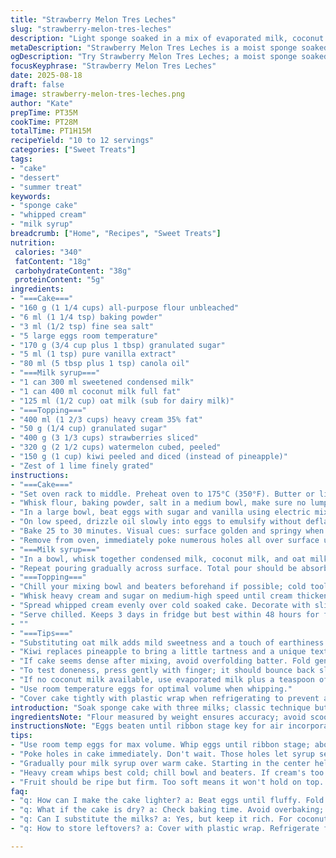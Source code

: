 ```yaml
---
title: "Strawberry Melon Tres Leches"
slug: "strawberry-melon-tres-leches"
description: "Light sponge soaked in a mix of evaporated milk, coconut milk, and oat milk for added earthiness. Topped with whipped cream dusted with lime zest, fresh strawberries, watermelon cubes. Pineapple swapped for kiwi for tang and texture contrast. Mixes classic tres leches with fresh fruit brightness and subtle sweetness. Moist but with structure, not soggy. Serve chilled to let flavors meld."
metaDescription: "Strawberry Melon Tres Leches is a moist sponge soaked in a unique milk blend, topped with fresh fruits and whipped cream for a vibrant finish."
ogDescription: "Try Strawberry Melon Tres Leches; a moist sponge soaked in a trio of milks topped with luscious fruits and whipped cream. A refreshing twist."
focusKeyphrase: "Strawberry Melon Tres Leches"
date: 2025-08-18
draft: false
image: strawberry-melon-tres-leches.png
author: "Kate"
prepTime: PT35M
cookTime: PT28M
totalTime: PT1H15M
recipeYield: "10 to 12 servings"
categories: ["Sweet Treats"]
tags:
- "cake"
- "dessert"
- "summer treat"
keywords:
- "sponge cake"
- "whipped cream"
- "milk syrup"
breadcrumb: ["Home", "Recipes", "Sweet Treats"]
nutrition: 
 calories: "340"
 fatContent: "18g"
 carbohydrateContent: "38g"
 proteinContent: "5g"
ingredients:
- "===Cake==="
- "160 g (1 1/4 cups) all-purpose flour unbleached"
- "6 ml (1 1/4 tsp) baking powder"
- "3 ml (1/2 tsp) fine sea salt"
- "5 large eggs room temperature"
- "170 g (3/4 cup plus 1 tbsp) granulated sugar"
- "5 ml (1 tsp) pure vanilla extract"
- "80 ml (5 tbsp plus 1 tsp) canola oil"
- "===Milk syrup==="
- "1 can 300 ml sweetened condensed milk"
- "1 can 400 ml coconut milk full fat"
- "125 ml (1/2 cup) oat milk (sub for dairy milk)"
- "===Topping==="
- "400 ml (1 2/3 cups) heavy cream 35% fat"
- "50 g (1/4 cup) granulated sugar"
- "400 g (3 1/3 cups) strawberries sliced"
- "320 g (2 1/2 cups) watermelon cubed, peeled"
- "150 g (1 cup) kiwi peeled and diced (instead of pineapple)"
- "Zest of 1 lime finely grated"
instructions:
- "===Cake==="
- "Set oven rack to middle. Preheat oven to 175°C (350°F). Butter or line a 33x23 cm (13x9 inch) glass baking dish. The glass helps watch color develop — golden edges tell you it’s nearing done."
- "Whisk flour, baking powder, salt in a medium bowl, make sure no lumps, set aside."
- "In a large bowl, beat eggs with sugar and vanilla using electric mixer at high speed until tripled in volume and ribbons hold when whisk lifted — approx 8 minutes. Texture should be light, air folded in. Don't rush this; trapped air = tender crumb."
- "On low speed, drizzle oil slowly into eggs to emulsify without deflating. Fold in dry ingredients carefully with a spatula or whisk, few strokes to avoid losing volume. Batter should feel light, slightly thick but flowing. Pour evenly into prepared dish; tap gently to level and remove air pockets."
- "Bake 25 to 30 minutes. Visual cues: surface golden and springy when pressed gently; toothpick inserted in center comes out clean or with few moist crumbs. Overbaking leads to dry base, defeats soaking."
- "Remove from oven, immediately poke numerous holes all over surface using skewer or thick toothpick. This allows milk syrup to soak deeply rather than pooling on top. Don't wait; holes close if cake cools too long."
- "===Milk syrup==="
- "In a bowl, whisk together condensed milk, coconut milk, and oat milk until homogeneous. Using a ladle or small measuring cup, slowly drizzle milk mixture starting at center of hot cake. Let it absorb slowly before adding more — prevents runoff and ensures deep soaking."
- "Repeat pouring gradually across surface. Total pour should be absorbed fully; cake should feel moist but not soggy. Cool to room temperature uncovered for about 45 minutes, then refrigerate for minimum 1.5 hours to set and develop flavor."
- "===Topping==="
- "Chill your mixing bowl and beaters beforehand if possible; cold tools whip cream faster and hold structure better."
- "Whisk heavy cream and sugar on medium-high speed until cream thickens and peaks form when whisk lifted. Don't overwhip — stops when shiny peaks hold but are not grainy."
- "Spread whipped cream evenly over cold soaked cake. Decorate with sliced strawberries, watermelon cubes, and kiwi. Use lime zest for bright aromatics and slight bitterness that cuts richness."
- "Serve chilled. Keeps 3 days in fridge but best within 48 hours for fresh fruit texture."
- ""
- "===Tips==="
- "Substituting oat milk adds mild sweetness and a touch of earthiness compared to regular milk; slight variance in soaking but enhances balance with coconut."
- "Kiwi replaces pineapple to bring a little tartness and a unique texture contrast, less fibrous, more subtle bite."
- "If cake seems dense after mixing, avoid overfolding batter. Fold gently until just combined for airy sponge."
- "To test doneness, press gently with finger; it should bounce back slowly without sticking."
- "If no coconut milk available, use evaporated milk plus a teaspoon of coconut extract but expect lighter flavor."
- "Use room temperature eggs for optimal volume when whipping."
- "Cover cake tightly with plastic wrap when refrigerating to prevent absorbing other odors or drying out cake surface."
introduction: "Soak sponge cake with three milks; classic technique but little tricks change outcome. Whip eggs to ribbon stage — air trapped means lighter crumb. Oil folded in last keeps moist crumb without heaviness. Baking just until toothpick emerges clean, no mushy parts inside. Immediately poke holes after baking; milk must seep deep. Pour milk syrup slowly; fast pouring means puddles and soggy parts. Chill long enough — flavors meld, cake sets. Whip cream cold; sugar balances richness. Top with whatever seasonal fruit; kiwi adds acidity over expected pineapple. Layer of zest perks up lush creamy texture. Rest in fridge; slices firm enough to serve without collapse."
ingredientsNote: "Flour measured by weight ensures accuracy; avoid scooping directly from bags which packs down. Using unbleached all-purpose keeps cake crumb tight but tender. Baking powder for rise, salt to balance sweetness. Whole eggs provide richness and lift when whipped; bringing to room temp helps volume. Oil critical for moisture; vegetable oil stable and neutral, swap with light olive oil if preferred but flavor alters. Milk syrup uses canned coconut milk for richness and subtle tropical notes; oat milk swapped for dairy to introduce mild grain sweetness and slight earthiness. Sweetened condensed milk indispensable for thick sugar syrup. Fruits fresh, ripe but firm to hold shape on top. Lime zest brightens finish. Sugar in cream sweetens but balance as per taste — overwhipping cream causes butter formation."
instructionsNote: "Eggs beaten until ribbon stage key for air incorporation — takes about 8 minutes with electric mixer at high speed, no shortcuts. Oil added slowly to prevent breaking foam. Folding dry ingredients must be gentle to preserve airiness, no vigorous mixing. Bake until cake surface springs back and toothpick test clean; don’t rely solely on timer. Poking holes immediately after baking ensures syrup penetrates deeply rather than pooling. Milk poured gradually helps even saturation, avoiding soggy patches. Cooling uninterrupted preserves moisture absorption, then chill to firm cake. Whip cream cold — warm cream whips slowly or turns greasy. Spread topping evenly, decorate quickly before cream weeps. Lime zest sprinkled at last moment to keep aroma fresh. Refrigerate covered to protect from odours and to prevent cake drying out while chilled."
tips:
- "Use room temp eggs for max volume. Whip eggs until ribbon stage; about 8 minutes. Don't rush. That's air getting in. A light texture is key."
- "Poke holes in cake immediately. Don't wait. Those holes let syrup seep in deeply, avoid soggy spots on top. Ensures even moisture throughout."
- "Gradually pour milk syrup over warm cake. Starting in the center helps absorption. Too fast? It'll just run off. Go slow and let it soak."
- "Heavy cream whips best cold; chill bowl and beaters. If cream's too warm, it won't whip right. Keep consistency smooth. Don't overwhip."
- "Fruit should be ripe but firm. Too soft means it won't hold on top. Kiwi can be swapped back in if desired for a familiar taste."
faq:
- "q: How can I make the cake lighter? a: Beat eggs until fluffy. Fold in dry slowly. No overmixing. Use unbleached flour for tenderness."
- "q: What if the cake is dry? a: Check baking time. Avoid overbaking; golden edges are good. If you don't poke holes, syrup won't soak well."
- "q: Can I substitute the milks? a: Yes, but keep it rich. For coconut milk, use evaporated milk and a bit of coconut extract for flavor."
- "q: How to store leftovers? a: Cover with plastic wrap. Refrigerate for three days. Best enjoyed within 48 hours; fruit texture changes over time."

---
```


